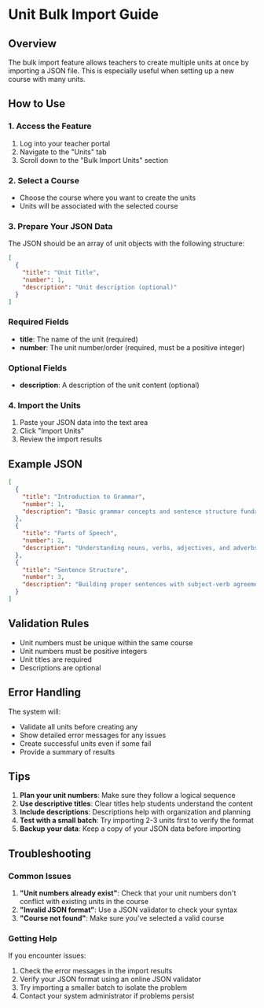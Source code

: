 # Unit Bulk Import Guide

## Overview
The bulk import feature allows teachers to create multiple units at once by importing a JSON file. This is especially useful when setting up a new course with many units.

## How to Use

### 1. Access the Feature
1. Log into your teacher portal
2. Navigate to the "Units" tab
3. Scroll down to the "Bulk Import Units" section

### 2. Select a Course
- Choose the course where you want to create the units
- Units will be associated with the selected course

### 3. Prepare Your JSON Data
The JSON should be an array of unit objects with the following structure:

```json
[
  {
    "title": "Unit Title",
    "number": 1,
    "description": "Unit description (optional)"
  }
]
```

### Required Fields
- **title**: The name of the unit (required)
- **number**: The unit number/order (required, must be a positive integer)

### Optional Fields
- **description**: A description of the unit content (optional)

### 4. Import the Units
1. Paste your JSON data into the text area
2. Click "Import Units"
3. Review the import results

## Example JSON

```json
[
  {
    "title": "Introduction to Grammar",
    "number": 1,
    "description": "Basic grammar concepts and sentence structure fundamentals"
  },
  {
    "title": "Parts of Speech",
    "number": 2,
    "description": "Understanding nouns, verbs, adjectives, and adverbs"
  },
  {
    "title": "Sentence Structure",
    "number": 3,
    "description": "Building proper sentences with subject-verb agreement"
  }
]
```

## Validation Rules

- Unit numbers must be unique within the same course
- Unit numbers must be positive integers
- Unit titles are required
- Descriptions are optional

## Error Handling

The system will:
- Validate all units before creating any
- Show detailed error messages for any issues
- Create successful units even if some fail
- Provide a summary of results

## Tips

1. **Plan your unit numbers**: Make sure they follow a logical sequence
2. **Use descriptive titles**: Clear titles help students understand the content
3. **Include descriptions**: Descriptions help with organization and planning
4. **Test with a small batch**: Try importing 2-3 units first to verify the format
5. **Backup your data**: Keep a copy of your JSON data before importing

## Troubleshooting

### Common Issues

1. **"Unit numbers already exist"**: Check that your unit numbers don't conflict with existing units in the course
2. **"Invalid JSON format"**: Use a JSON validator to check your syntax
3. **"Course not found"**: Make sure you've selected a valid course

### Getting Help

If you encounter issues:
1. Check the error messages in the import results
2. Verify your JSON format using an online JSON validator
3. Try importing a smaller batch to isolate the problem
4. Contact your system administrator if problems persist 